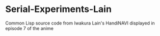 # Serial-Experiments-Lain
Common Lisp source code from Iwakura Lain's HandiNAVI displayed in episode 7 of the anime
